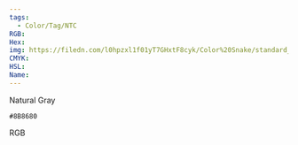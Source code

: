 ```yaml
---
tags:
  - Color/Tag/NTC
RGB:
Hex:
img: https://filedn.com/l0hpzxl1f01yT7GHxtF8cyk/Color%20Snake/standard_csv_to_svg/%23/8B8680.svg
CMYK:
HSL:
Name:
---
```

Natural Gray
```palette
#8B8680
```
RGB
